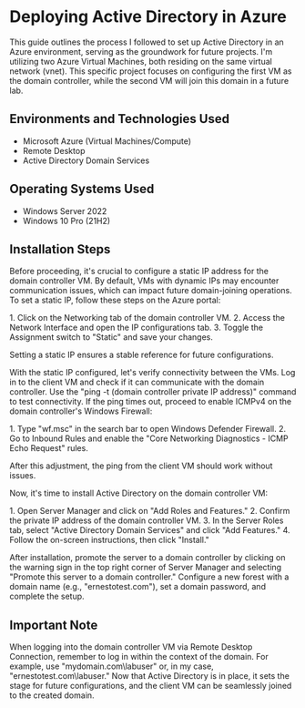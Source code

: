 <h1>Deploying Active Directory in Azure</h1>
This guide outlines the process I followed to set up Active Directory in an Azure environment, serving as the groundwork for future projects. I'm utilizing two Azure Virtual Machines, both residing on the same virtual network (vnet). This specific project focuses on configuring the first VM as the domain controller, while the second VM will join this domain in a future lab.

<h2>Environments and Technologies Used</h2>

- Microsoft Azure (Virtual Machines/Compute)
- Remote Desktop
- Active Directory Domain Services

<h2>Operating Systems Used</h2>

- Windows Server 2022
- Windows 10 Pro (21H2)

<h2>Installation Steps</h2>

<p>
Before proceeding, it's crucial to configure a static IP address for the domain controller VM. By default, VMs with dynamic IPs may encounter communication issues, which can impact future domain-joining operations. To set a static IP, follow these steps on the Azure portal:
</p>

<p>
1. Click on the Networking tab of the domain controller VM.
2. Access the Network Interface and open the IP configurations tab.
3. Toggle the Assignment switch to "Static" and save your changes.
</p>

<p>
Setting a static IP ensures a stable reference for future configurations.
</p>

<p>
With the static IP configured, let's verify connectivity between the VMs. Log in to the client VM and check if it can communicate with the domain controller. Use the "ping -t (domain controller private IP address)" command to test connectivity. If the ping times out, proceed to enable ICMPv4 on the domain controller's Windows Firewall:
</p>

<p>
1. Type "wf.msc" in the search bar to open Windows Defender Firewall.
2. Go to Inbound Rules and enable the "Core Networking Diagnostics - ICMP Echo Request" rules.
</p>

<p>
After this adjustment, the ping from the client VM should work without issues.
</p>

<p>
Now, it's time to install Active Directory on the domain controller VM:
</p>

<p>
1. Open Server Manager and click on "Add Roles and Features."
2. Confirm the private IP address of the domain controller VM.
3. In the Server Roles tab, select "Active Directory Domain Services" and click "Add Features."
4. Follow the on-screen instructions, then click "Install."
</p>

<p>
After installation, promote the server to a domain controller by clicking on the warning sign in the top right corner of Server Manager and selecting "Promote this server to a domain controller." Configure a new forest with a domain name (e.g., "ernestotest.com"), set a domain password, and complete the setup.
</p>

<h2>Important Note</h2>

When logging into the domain controller VM via Remote Desktop Connection, remember to log in within the context of the domain. For example, use "mydomain.com\labuser" or, in my case, "ernestotest.com\labuser." Now that Active Directory is in place, it sets the stage for future configurations, and the client VM can be seamlessly joined to the created domain.
